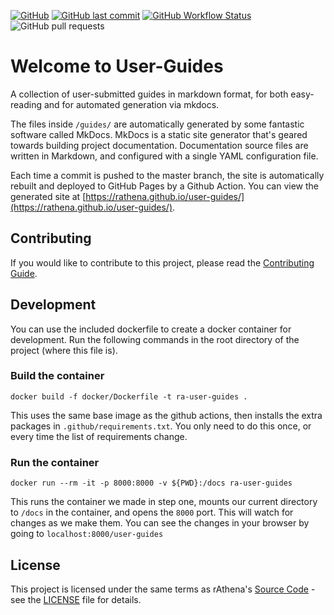 [![GitHub](https://img.shields.io/github/license/rathena/rathena?style=for-the-badge)](https://github.com/rathena/rathena/blob/master/LICENSE) 
[![GitHub last commit](https://img.shields.io/github/last-commit/rathena/user-guides?label=updated&style=for-the-badge)](https://github.com/rathena/user-guides/commits/master) 
[![GitHub Workflow Status](https://img.shields.io/github/actions/workflow/status/rathena/user-guides/deploy_guides.yml?label=automatic%20building&style=for-the-badge)](https://github.com/rathena/user-guides/actions) 
![GitHub pull requests](https://img.shields.io/github/issues-pr-raw/rathena/user-guides?label=Open%20PR&style=for-the-badge)

# Welcome to User-Guides
A collection of user-submitted guides in markdown format, for both easy-reading and for automated generation via mkdocs.

The files inside `/guides/` are automatically generated by some fantastic software called MkDocs. MkDocs is a static site generator that's geared towards building project documentation. Documentation source files are written in Markdown, and configured with a single YAML configuration file.

Each time a commit is pushed to the master branch, the site is automatically rebuilt and deployed to GitHub Pages by a Github Action. You can view the generated site at [https://rathena.github.io/user-guides/](https://rathena.github.io/user-guides/).

## Contributing
If you would like to contribute to this project, please read the [Contributing Guide](CONTRIBUTING.md).

## Development
You can use the included dockerfile to create a docker container for development. Run the following commands in the root directory of the project (where this file is).

### Build the container

`docker build -f docker/Dockerfile -t ra-user-guides .`

This uses the same base image as the github actions, then installs the extra packages in `.github/requirements.txt`. You only need to do this once, or every time the list of requirements change.

### Run the container

`docker run --rm -it -p 8000:8000 -v ${PWD}:/docs ra-user-guides`

This runs the container we made in step one, mounts our current directory to `/docs` in the container, and opens the `8000` port. This will watch for changes as we make them. You can see the changes in your browser by going to `localhost:8000/user-guides`

## License
This project is licensed under the same terms as rAthena's [Source Code](https://github.com/rathena/rathena) - see the [LICENSE](https://github.com/rathena/rathena/blob/master/LICENSE) file for details.
